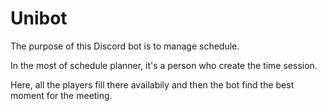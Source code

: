 # Unibot

The purpose of this Discord bot is to manage schedule.

In the most of schedule planner, it's a person who create the time session.

Here, all the players fill there availabily and then the bot find the best moment for the meeting.
